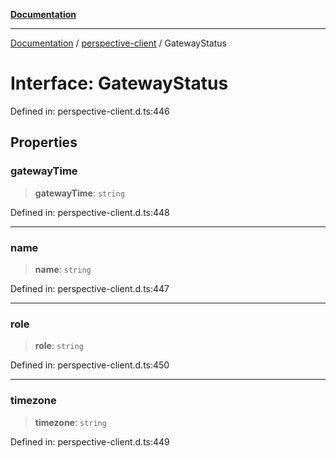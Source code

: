 [**Documentation**](../../index.md)

***

[Documentation](../../index.md) / [perspective-client](../index.md) / GatewayStatus

# Interface: GatewayStatus

Defined in: perspective-client.d.ts:446

## Properties

### gatewayTime

> **gatewayTime**: `string`

Defined in: perspective-client.d.ts:448

***

### name

> **name**: `string`

Defined in: perspective-client.d.ts:447

***

### role

> **role**: `string`

Defined in: perspective-client.d.ts:450

***

### timezone

> **timezone**: `string`

Defined in: perspective-client.d.ts:449
